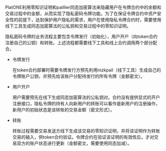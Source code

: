 PlatONE利用零知识证明和paillier同态加密算法来隐藏用户在令牌合约中的余额和交易过程中的金额，从而实现了隐私密码令牌功能。为了在保证令牌合约中资产安全性的前提下，达到保护用户隐私的需求，用户在使用隐私令牌合约时，需要使用线下工具生成同态加密算法的公私钥和交易过程中的零知识证明。

隐私密码令牌的业务流程主要包含令牌发行（初始化），用户开户（向token合约注册自己的公钥）和转账。上述流程都需要线下工具和线上合约调用两个部分配合。

- 令牌发行

  在token合约部署时需要令牌发行方预先利用nizkpail（线下工具）生成自己的令牌账户公钥，并预先给该账户分配待发行的所有令牌（金额密文）。

- 用户开户

  用户需要预先在线下生成同态加密算法的公私钥对。合约没有提供显式的开户注册接口，隐私令牌的持有人向新用户的转账可以看作是新用户的注册操作，新用户的初始状态是该转账的交易金额（密文形式）。

- 转账

  转账过程需要交易发送方线下生成该交易的零知识证明，并将该证明作为转账交易的输入，供token合约验证。令牌合约在验证该证明的有效性后，才对交易双方的账户状态进行更新（金额密文，需要使用同态加减）。
